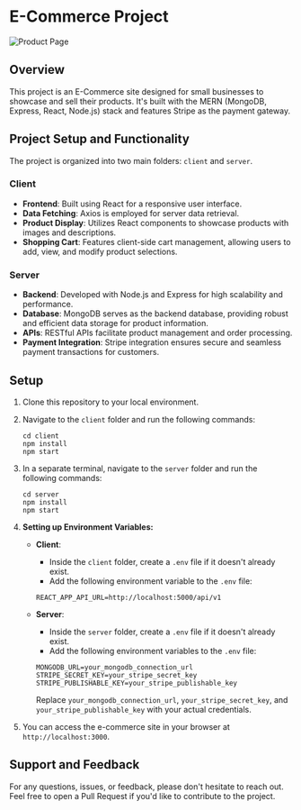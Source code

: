 # E-Commerce Project

![Product Page](https://user-images.githubusercontent.com/117166487/280651647-a8598f32-f639-4a92-bf75-5b1c0f3f3d8a.png)

## Overview

This project is an E-Commerce site designed for small businesses to showcase and sell their products. It's built with the MERN (MongoDB, Express, React, Node.js) stack and features Stripe as the payment gateway.

## Project Setup and Functionality

The project is organized into two main folders: `client` and `server`.

### Client

- **Frontend**: Built using React for a responsive user interface.
- **Data Fetching**: Axios is employed for server data retrieval.
- **Product Display**: Utilizes React components to showcase products with images and descriptions.
- **Shopping Cart**: Features client-side cart management, allowing users to add, view, and modify product selections.

### Server

- **Backend**: Developed with Node.js and Express for high scalability and performance.
- **Database**: MongoDB serves as the backend database, providing robust and efficient data storage for product information.
- **APIs**: RESTful APIs facilitate product management and order processing.
- **Payment Integration**: Stripe integration ensures secure and seamless payment transactions for customers.

## Setup

1. Clone this repository to your local environment.

2. Navigate to the `client` folder and run the following commands:

   ```
   cd client
   npm install
   npm start
   ```

3. In a separate terminal, navigate to the `server` folder and run the following commands:

   ```
   cd server
   npm install
   npm start
   ```

4. **Setting up Environment Variables:**

   - **Client**:

     - Inside the `client` folder, create a `.env` file if it doesn't already exist.
     - Add the following environment variable to the `.env` file:

     ```plaintext
     REACT_APP_API_URL=http://localhost:5000/api/v1
     ```

   - **Server**:

     - Inside the `server` folder, create a `.env` file if it doesn't already exist.
     - Add the following environment variables to the `.env` file:

     ```plaintext
     MONGODB_URL=your_mongodb_connection_url
     STRIPE_SECRET_KEY=your_stripe_secret_key
     STRIPE_PUBLISHABLE_KEY=your_stripe_publishable_key
     ```

     Replace `your_mongodb_connection_url`, `your_stripe_secret_key`, and `your_stripe_publishable_key` with your actual credentials.

5. You can access the e-commerce site in your browser at `http://localhost:3000`.

## Support and Feedback

For any questions, issues, or feedback, please don't hesitate to reach out. Feel free to open a Pull Request if you'd like to contribute to the project.
